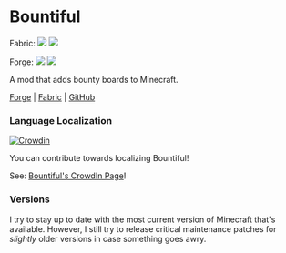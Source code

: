 # Bountiful

Fabric:
[![](http://cf.way2muchnoise.eu/versions/bountiful-fabric.svg)](https://minecraft.curseforge.com/projects/bountiful-fabric) [![](http://cf.way2muchnoise.eu/full_bountiful-fabric_downloads.svg)](https://minecraft.curseforge.com/projects/bountiful-fabric/files)

Forge:
[![](http://cf.way2muchnoise.eu/versions/bountiful.svg)](https://minecraft.curseforge.com/projects/bountiful) [![](http://cf.way2muchnoise.eu/full_bountiful_downloads.svg)](https://minecraft.curseforge.com/projects/bountiful/files)

A mod that adds bounty boards to Minecraft.

[Forge](https://minecraft.curseforge.com/projects/bountiful) | [Fabric](https://minecraft.curseforge.com/projects/bountiful-fabric) | [GitHub](https://github.com/ejektaflex/Bountiful)

### Language Localization
[![Crowdin](https://badges.crowdin.net/bountiful/localized.svg)](https://crowdin.com/project/bountiful)

You can contribute towards localizing Bountiful! 

See: [Bountiful's CrowdIn Page](https://crowdin.com/project/bountiful)!

### Versions

I try to stay up to date with the most current version of Minecraft that's available. However, I still try to release
critical maintenance patches for *slightly* older versions in case something goes awry.
